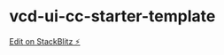 # vcd-ui-cc-starter-template

[Edit on StackBlitz ⚡️](https://stackblitz.com/edit/vcd-ui-cc-starter-template)